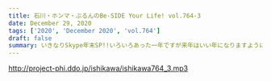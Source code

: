 ```yaml
---
title: 石川・ホンマ・ぶるんのBe-SIDE Your Life! vol.764-3
date: December 29, 2020
tags: ['2020', 'December 2020', 'vol.764']
draft: false
summary: いきなりSkype年末SP!!いろいろあった一年ですが来年はいい年になりますように･･･よいお年を！
---
```


http://project-phi.ddo.jp/ishikawa/ishikawa764_3.mp3